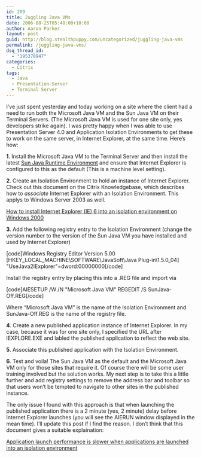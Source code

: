 ```yaml
---
id: 209
title: Juggling Java VMs
date: 2006-08-25T05:48:00+10:00
author: Aaron Parker
layout: post
guid: http://blog.stealthpuppy.com/uncategorized/juggling-java-vms
permalink: /juggling-java-vms/
dsq_thread_id:
  - "195378947"
categories:
  - Citrix
tags:
  - Java
  - Presentation-Server
  - Terminal Server
---
```

I&#8217;ve just spent yesterday and today working on a site where the client had a need to run both the Microsoft Java VM and the Sun Java VM on their Terminal Servers. (The Microsoft Java VM is used for one site only, yes developers strike again). I was pretty happy when I was able to use Presentation Server 4.0 and Application Isolation Environments to get these to work on the same server, in Internet Explorer, at the same time. Here&#8217;s how:

**1**. Install the Microsoft Java VM to the Terminal Server and then install the latest [Sun Java Runtime Environment](http://www.java.com/en/download/manual.jsp) and ensure that Internet Explorer is configured to this as the default (This is a machine level setting).

**2**. Create an Isolation Environment to hold an instance of Internet Explorer. Check out this document on the Citrix Knowledgebase, which describes how to _associate_ Internet Explorer with an Isolation Environment. This applys to Windows Server 2003 as well.

[How to install Internet Explorer (IE) 6 into an isolation environment on Windows 2000](http://support.citrix.com/kb/click.jspa?categoryID=618&externalID=CTX106085&searchID=-1)

**3**. Add the following registry entry to the Isolation Environment (change the version number to the version of the Sun Java VM you have installed and used by Internet Explorer)

[code]Windows Registry Editor Version 5.00  
[HKEY\_LOCAL\_MACHINE\SOFTWARE\JavaSoft\Java Plug-in\1.5.0_04]  
"UseJava2IExplorer"=dword:00000000[/code]

Install the registry entry by placing this into a .REG file and import via

[code]AIESETUP /W /N "Microsoft Java VM" REGEDIT /S SunJava-Off.REG[/code]

Where &#8220;Microsoft Java VM&#8221; is the name of the Isolation Environment and SunJava-Off.REG is the name of the registry file.

**4**. Create a new published application instance of Internet Explorer. In my case, because it was for one site only, I specified the URL after IEXPLORE.EXE and labled the published application to reflect the web site.

**5**. Associate this published application with the Isolation Environment.

**6**. Test and voila! The Sun Java VM as the default and the Microsoft Java VM only for those sites that require it. Of course there will be some user training involved but the solution works. My next step is to take this a little further and add registry settings to remove the address bar and toolbar so that users won&#8217;t be tempted to navigate to other sites in the published instance.

The only issue I found with this approach is that when launching the published application there is a 2 minute (yes, 2 minute) delay before Internet Explorer launches (you will see the AIERUN window displayed in the mean time). I&#8217;ll update this post if I find the reason. I don&#8217;t think that this document gives a suitable explaination:

[Application launch performance is slower when applications are launched into an isolation environment](http://support.citrix.com/kb/click.jspa?categoryID=618&externalID=CTX106618&searchID=7426930)